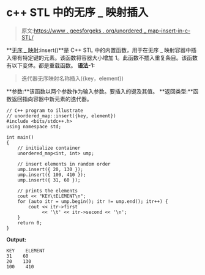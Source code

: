 # c++ STL 中的无序 _ 映射插入

> 原文:[https://www . geesforgeks . org/unordered _ map-insert-in-c-STL/](https://www.geeksforgeeks.org/unordered_map-insert-in-c-stl/)

**[无序 _ 映射](https://www.geeksforgeeks.org/unordered_map-in-stl-and-its-applications/):insert()**是 C++ STL 中的内置函数，用于在无序 _ 映射容器中插入带有特定键的元素。该函数将容器大小增加 1。此函数不插入重复条目。该函数有以下变体。都是重载函数。
**语法-1:**

> 迭代器无序映射名称插入({key，element})

**参数:**该函数以两个参数作为输入参数。要插入的键及其值。
**返回类型:**函数返回指向容器中新元素的迭代器。

```
// C++ program to illustrate
// unordered_map::insert({key, element})
#include <bits/stdc++.h>
using namespace std;

int main()
{
    // initialize container
    unordered_map<int, int> ump;

    // insert elements in random order
    ump.insert({ 20, 130 });
    ump.insert({ 100, 410 });
    ump.insert({ 31, 60 });

    // prints the elements
    cout << "KEY\tELEMENT\n";
    for (auto itr = ump.begin(); itr != ump.end(); itr++) {
        cout << itr->first
             << '\t' << itr->second << '\n';
    }
    return 0;
}
```

**Output:**

```
KEY    ELEMENT
31    60
20    130
100    410

```